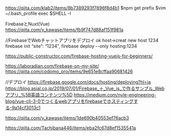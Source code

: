 https://qiita.com/klab2/items/8b7389293f7896f8d4b1
$npm get prefix
$vim ~/.bash_profile
exec $SHELL -l

FirebaseとNuxt(Vue)
https://qiita.com/y_kawase/items/fb9f747d88af151f981a

//FirebaseでWebチャットアプリをデプロイ ok
host->creat new host 1234
firebase init
“site”: “1234",
firebase deploy --only hosting:1234

https://public-constructor.com/firebase-hosting-vuejs-for-beginners/

https://laboradian.com/firebase-on-my-site/
https://qiita.com/codomo_pro/items/9e651e8cffaa90681426

//デプロイ
https://firebase.google.com/docs/hosting/deploying?hl=ja
https://blog.asial.co.jp/2019/07/01/Firebase_＋_Vue_js_で作るサンプル_Webアプリ_%5B英語コンテンツ%5D
https://medium.com/nyle-engineering-blog/vue-cli-3-0でつくるwebアプリをfirebaseでホスティングする-9a14cf3013c1


https://qiita.com/y_kawase/items/1de690b40553ef76acb3

https://qiita.com/Tachibana446/items/eba2fc67d8ef1535541a
